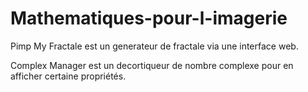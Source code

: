 # Mathematiques-pour-l-imagerie  

Pimp My Fractale est un generateur de fractale via une interface web.

Complex Manager est un decortiqueur de nombre complexe pour en afficher certaine propriétés.
